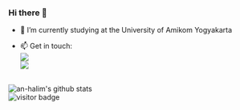 ### Hi there 👋


- 🔭 I’m currently studying at the University of Amikom Yogyakarta

- 📫 Get in touch: <br>
[![](https://img.shields.io/badge/Email-halimbla2@gmail.com-red)](mailto:halimbla2@gmail.com)<br>
[![](https://img.shields.io/badge/telegram-https%3A%2F%2Ft.me%2Fiyhtruemint-brightgreen)](https://t.me/iyhtruemint)<br><br>

![an-halim's github stats](https://github-readme-stats.vercel.app/api?username=an-halim&title_color=000&text_color=000&show_icons=true&icon_color=000)<br>
![visitor badge](https://visitor-badge.glitch.me/badge?page_id=an-halim) <br>


